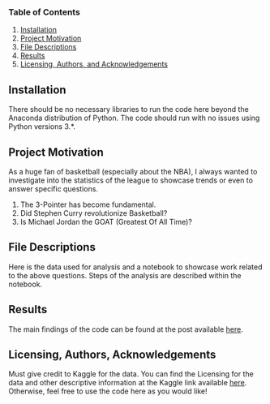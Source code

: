 ### Table of Contents

1. [Installation](#installation)
2. [Project Motivation](#motivation)
3. [File Descriptions](#files)
4. [Results](#results)
5. [Licensing, Authors, and Acknowledgements](#licensing)

## Installation <a name="installation"></a>

There should be no necessary libraries to run the code here beyond the Anaconda distribution of Python. The code should run with no issues using Python versions 3.*.

## Project Motivation<a name="motivation"></a>

As a huge fan of basketball (especially about the NBA), I always wanted to investigate into the statistics of the league to showcase trends or even to answer specific questions.
1. The 3-Pointer has become fundamental.
2. Did Stephen Curry revolutionize Basketball?
3. Is Michael Jordan the GOAT (Greatest Of All Time)?

## File Descriptions <a name="files"></a>

Here is the data used for analysis and a notebook to showcase work related to the above questions. Steps of the analysis are described within the notebook.  

## Results<a name="results"></a>

The main findings of the code can be found at the post available [here](https://medium.com/@adlef01/the-nba-under-data-analysis-4e2e726038b0).

## Licensing, Authors, Acknowledgements<a name="licensing"></a>

Must give credit to Kaggle for the data.  You can find the Licensing for the data and other descriptive information at the Kaggle link available [here](https://www.kaggle.com/drgilermo/nba-players-stats).  Otherwise, feel free to use the code here as you would like! 

